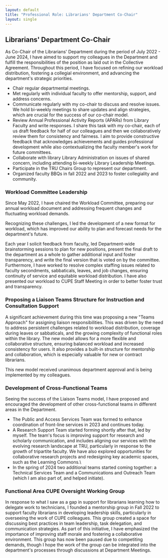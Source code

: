 ```yaml
---
layout: default
title: "Professional Role: Librarians' Department Co-Chair"
layout: single
---
```


## Librarians' Department Co-Chair

As Co-Chair of the Librarians' Department during the period of July
2022 - June 2024, I have aimed to support my colleagues in the
Department and fulfill the responsibilities of the position as laid out
in the Collective Agreement. Throughout this period, I have focused on
refining our workload distribution, fostering a collegial environment,
and advancing the department's strategic priorities.

-   Chair regular departmental meetings.
-   Met regularly with individual faculty to offer mentorship, support,
    and address concerns.
-   Communicate regularly with my co-chair to discuss and resolve
    issues. We hold bi-weekly meetings to share updates and align
    strategies, which are crucial for the success of our co-chair model.
-   Review Annual Professional Activity Reports (APARs) from Library
    Faculty and write responses. I share this task with my co-chair,
    each of us draft feedback for half of our colleagues and then we
    collaboratively review them for consistency and fairness. I aim to
    provide constructive feedback that acknowledges achievements and
    guides professional development while also contextualizing the
    faculty member's work for future committees.
-   Collaborate with library Library Administration on issues of shared
    concern, including attending bi-weekly Library Leadership Meetings.
-   Participate in the TRU Chairs Group to represent our department.
-   Organized faculty BBQs in fall 2022 and 2023 to foster collegiality
    and community.

### Workload Committee Leadership

Since May 2022, I have chaired the Workload Committee, preparing our
annual workload document and addressing frequent changes and fluctuating
workload demands.

Recognizing these challenges, I led the development of a new format for
workload, which has improved our ability to plan and forecast needs for
the department's future.

Each year I solicit feedback from faculty, led Department-wide
brainstorming sessions to plan for new positions, present the final
draft to the department as a whole to gather additional input and foster
transparency, and write the final version that is voted on by the
committee. Furthermore, I have worked to resolve complex staffing issues
related to faculty secondments, sabbaticals, leaves, and job changes,
ensuring continuity of service and equitable workload distribution. I
have also presented our workload to CUPE Staff Meeting in order to
better foster trust and transparency.

### Proposing a Liaison Teams Structure for Instruction and Consultation Support

A significant achievement during this time was proposing a new "Teams
Approach" for assigning liaison responsibilities. This was driven by the
need to address persistent challenges related to workload distribution,
coverage during leaves or sabbaticals, and the growing complexity of
functional roles within the library. The new model allows for a more
flexible and collaborative structure, ensuring balanced workload and
increased consistency for users. It also provides a built-in structure
for mentorship and collaboration, which is especially valuable for new
or contract librarians.

This new model received unanimous department approval and is being
implemented by my colleagues.

### Development of Cross-Functional Teams

Seeing the success of the Liaison Teams model, I have proposed and
encouraged the development of other cross-functional teams in different
areas in the Department.

-   The Public and Access Services Team was formed to enhance
    coordination of front-line services in 2023 and continues today.
-   A Research Support Team started forming shortly after that, led by
    myself. The team's focus is improving support for research and
    scholarly communication, and includes aligning our services with the
    evolving research landscape at TRU, particularly in response to the
    growth of tripartite faculty. We have also explored opportunities
    for collaborative research projects and redesigning key academic
    spaces, such as the Learning Commons.\
-   In the spring of 2024 two additional teams started coming together:
    a Technical Services Team and a Communications and Outreach Team
    (which I am also part of, and helped initiate).

### Functional Area CUPE Oversight Working Group

In response to what I saw as a gap in support for librarians learning
how to delegate work to technicians, I founded a mentorship group in
Fall 2022 to support faculty librarians in developing leadership skills,
particularly in overseeing the work of CUPE colleagues. This group
created a space for discussing best practices in team leadership, task
delegation, and communication strategies. As part of this initiative, I
have emphasized the importance of improving staff morale and fostering a
collaborative environment. This group has now been paused due to
competiting demands, though I hope the work of the group can be
integrated into the department's processes through discussions at
Department Meetings.
